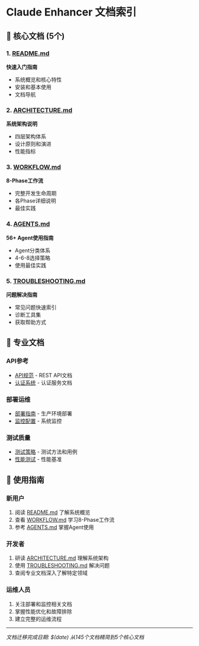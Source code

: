 # Claude Enhancer 文档索引

## 🎯 核心文档 (5个)

### 1. [README.md](README.md)
**快速入门指南**
- 系统概览和核心特性
- 安装和基本使用
- 文档导航

### 2. [ARCHITECTURE.md](ARCHITECTURE.md)
**系统架构说明**
- 四层架构体系
- 设计原则和演进
- 性能指标

### 3. [WORKFLOW.md](WORKFLOW.md)
**8-Phase工作流**
- 完整开发生命周期
- 各Phase详细说明
- 最佳实践

### 4. [AGENTS.md](AGENTS.md)
**56+ Agent使用指南**
- Agent分类体系
- 4-6-8选择策略
- 使用最佳实践

### 5. [TROUBLESHOOTING.md](TROUBLESHOOTING.md)
**问题解决指南**
- 常见问题快速索引
- 诊断工具集
- 获取帮助方式

## 🔧 专业文档

### API参考
- [API规范](api-specification/) - REST API文档
- [认证系统](backend/auth-service/) - 认证服务文档

### 部署运维
- [部署指南](deployment/) - 生产环境部署
- [监控配置](deployment/monitoring/) - 系统监控

### 测试质量
- [测试策略](test/) - 测试方法和用例
- [性能测试](comprehensive_performance_test.py) - 性能基准

## 📖 使用指南

### 新用户
1. 阅读 [README.md](README.md) 了解系统概览
2. 查看 [WORKFLOW.md](WORKFLOW.md) 学习8-Phase工作流
3. 参考 [AGENTS.md](AGENTS.md) 掌握Agent使用

### 开发者
1. 研读 [ARCHITECTURE.md](ARCHITECTURE.md) 理解系统架构
2. 使用 [TROUBLESHOOTING.md](TROUBLESHOOTING.md) 解决问题
3. 查阅专业文档深入了解特定领域

### 运维人员
1. 关注部署和监控相关文档
2. 掌握性能优化和故障排除
3. 建立完整的运维流程

---
*文档迁移完成日期: $(date)*
*从145个文档精简到5个核心文档*
